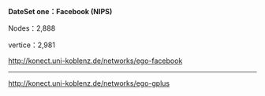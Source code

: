 **DateSet one：Facebook (NIPS)**


Nodes：2,888 


vertice：2,981 

http://konect.uni-koblenz.de/networks/ego-facebook
***
http://konect.uni-koblenz.de/networks/ego-gplus
